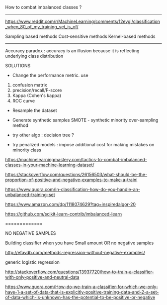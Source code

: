 
How to combat imbalanced classes ?

-------------------
https://www.reddit.com/r/MachineLearning/comments/12evgi/classification_when_80_of_my_training_set_is_of/

Sampling based methods
Cost-sensitive methods
Kernel-based methods 

-------------------
Accuracy paradox : accuracy is an illusion because it is reflecting underlying class distribution

SOLUTIONS
* Change the performance metric.  use
1. confusion matrix
2. precision/recall/F-score
3. Kappa (Cohen's kappa)
4. ROC curve

* Resample the dataset

* Generate synthetic samples 
SMOTE - synthetic minority over-sampling method

* try other algo : decision tree ?

* try penalized models : impose additional cost for making mistakes on minority class

https://machinelearningmastery.com/tactics-to-combat-imbalanced-classes-in-your-machine-learning-dataset/

https://stackoverflow.com/questions/26156503/what-should-be-the-proportion-of-positive-and-negative-examples-to-make-a-traini

https://www.quora.com/In-classification-how-do-you-handle-an-unbalanced-training-set

https://www.amazon.com/dp/1118074629?tag=inspiredalgor-20

https://github.com/scikit-learn-contrib/imbalanced-learn

=============

NO NEGATIVE SAMPLES

Building classifier when you have Small amount OR no negative samples

http://efavdb.com/methods-regression-without-negative-examples/

generic logistic regression

http://stackoverflow.com/questions/13937720/how-to-train-a-classifier-with-only-positive-and-neutral-data

https://www.quora.com/How-do-we-train-a-classifier-for-which-we-only-have-1-a-set-of-data-that-is-explicitly-positive-training-data-and-2-a-set-of-data-which-is-unknown-has-the-potential-to-be-positive-or-negative


